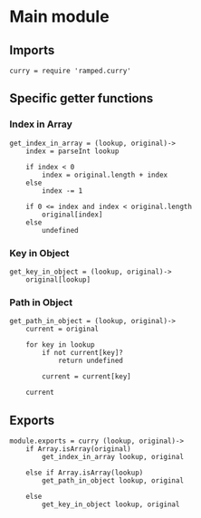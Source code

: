 # Main module

## Imports

	curry = require 'ramped.curry'


## Specific getter functions

### Index in Array

	get_index_in_array = (lookup, original)->
		index = parseInt lookup

		if index < 0
			index = original.length + index
		else
			index -= 1

		if 0 <= index and index < original.length
			original[index]
		else
			undefined


### Key in Object

	get_key_in_object = (lookup, original)->
		original[lookup]


### Path in Object

	get_path_in_object = (lookup, original)->
		current = original

		for key in lookup
			if not current[key]?
				return undefined

			current = current[key]

		current


## Exports

	module.exports = curry (lookup, original)->
		if Array.isArray(original)
			get_index_in_array lookup, original

		else if Array.isArray(lookup)
			get_path_in_object lookup, original

		else
			get_key_in_object lookup, original
